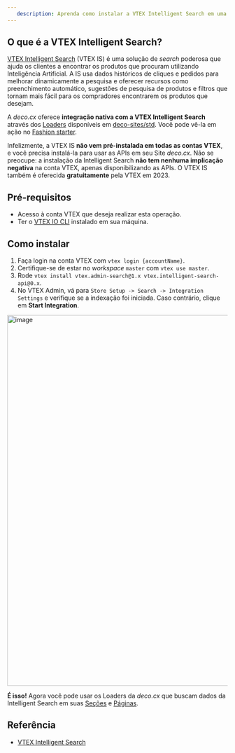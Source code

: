 ```yaml
---
   description: Aprenda como instalar a VTEX Intelligent Search em uma conta VTEX e aproveitar os conectores integrados da deco.cx
---
```


## O que é a VTEX Intelligent Search?

[VTEX Intelligent Search](https://help.vtex.com/tracks/vtex-intelligent-search) (VTEX IS) é uma solução de _search_ poderosa que ajuda os clientes a encontrar os produtos que procuram utilizando Inteligência Artificial. A IS usa dados históricos de cliques e pedidos para melhorar dinamicamente a pesquisa e oferecer recursos como preenchimento automático, sugestões de pesquisa de produtos e filtros que tornam mais fácil para os compradores encontrarem os produtos que desejam.

A _deco.cx_ oferece **integração nativa com a VTEX Intelligent Search** através dos [Loaders](https://www.deco.cx/docs/pt/concepts/loader) disponíveis em [deco-sites/std](https://github.com/deco-sites/std). Você pode vê-la em ação no [Fashion starter](https://fashion.deco.site).

Infelizmente, a VTEX IS **não vem pré-instalada em todas as contas VTEX**, e você precisa instalá-la para usar as APIs em seu Site _deco.cx_. Não se preocupe: a instalação da Intelligent Search **não tem nenhuma implicação negativa** na conta VTEX, apenas disponibilizando as APIs. O VTEX IS também é oferecida **gratuitamente** pela VTEX em 2023.

## Pré-requisitos

- Acesso à conta VTEX que deseja realizar esta operação.
- Ter o [VTEX IO CLI](https://developers.vtex.com/docs/guides/vtex-io-documentation-vtex-io-cli-installation-and-command-reference) instalado em sua máquina.

## Como instalar

1. Faça login na conta VTEX com `vtex login {accountName}`.
2. Certifique-se de estar no _workspace_ `master` com `vtex use master`.
3. Rode `vtex install vtex.admin-search@1.x vtex.intelligent-search-api@0.x`.
4. No VTEX Admin, vá para `Store Setup -> Search -> Integration Settings` e verifique se a indexação foi iniciada. Caso contrário, clique em **Start Integration**.

<img width="847" alt="image" src="https://user-images.githubusercontent.com/18706156/225157818-47f5da0e-dfa7-4ad8-9d79-818370baba55.png">

**É isso!** Agora você pode usar os Loaders da _deco.cx_ que buscam dados da Intelligent Search em suas [Seções](https://www.deco.cx/docs/en/concepts/page) e [Páginas](https://www.deco.cx/docs/en/concepts/page).


## Referência
- [VTEX Intelligent Search](https://help.vtex.com/tracks/vtex-intelligent-search)